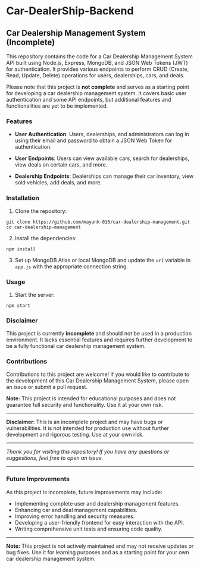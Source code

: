 # Car-DealerShip-Backend
## Car Dealership Management System (Incomplete)

This repository contains the code for a Car Dealership Management System API built using Node.js, Express, MongoDB, and JSON Web Tokens (JWT) for authentication. It provides various endpoints to perform CRUD (Create, Read, Update, Delete) operations for users, dealerships, cars, and deals.

Please note that this project is **not complete** and serves as a starting point for developing a car dealership management system. It covers basic user authentication and some API endpoints, but additional features and functionalities are yet to be implemented.

### Features

- **User Authentication**: Users, dealerships, and administrators can log in using their email and password to obtain a JSON Web Token for authentication.

- **User Endpoints**: Users can view available cars, search for dealerships, view deals on certain cars, and more.

- **Dealership Endpoints**: Dealerships can manage their car inventory, view sold vehicles, add deals, and more.

### Installation

1. Clone the repository:

```
git clone https://github.com/mayank-016/car-dealership-management.git
cd car-dealership-management
```

2. Install the dependencies:

```
npm install
```

3. Set up MongoDB Atlas or local MongoDB and update the `uri` variable in `app.js` with the appropriate connection string.

### Usage

1. Start the server:

```
npm start
```

### Disclaimer

This project is currently **incomplete** and should not be used in a production environment. It lacks essential features and requires further development to be a fully functional car dealership management system.

### Contributions

Contributions to this project are welcome! If you would like to contribute to the development of this Car Dealership Management System, please open an issue or submit a pull request.


**Note:** This project is intended for educational purposes and does not guarantee full security and functionality. Use it at your own risk.

---

**Disclaimer**: This is an incomplete project and may have bugs or vulnerabilities. It is not intended for production use without further development and rigorous testing. Use at your own risk.

---

_Thank you for visiting this repository! If you have any questions or suggestions, feel free to open an issue._

---


### Future Improvements

As this project is incomplete, future improvements may include:

- Implementing complete user and dealership management features.
- Enhancing car and deal management capabilities.
- Improving error handling and security measures.
- Developing a user-friendly frontend for easy interaction with the API.
- Writing comprehensive unit tests and ensuring code quality.

---

**Note:** This project is not actively maintained and may not receive updates or bug fixes. Use it for learning purposes and as a starting point for your own car dealership management system.
